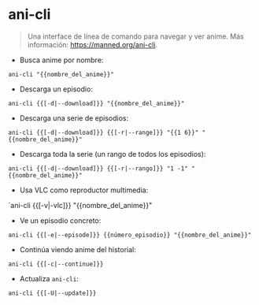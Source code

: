 # ani-cli

> Una interface de línea de comando para navegar y ver anime.
> Más información: <https://manned.org/ani-cli>.

- Busca anime por nombre:

`ani-cli "{{nombre_del_anime}}"`

- Descarga un episodio:

`ani-cli {{[-d|--download]}} "{{nombre_del_anime}}"`

- Descarga una serie de episodios:

`ani-cli {{[-d|--download]}} {{[-r|--range]}} "{{1 6}}" "{{nombre_del_anime}}"`

- Descarga toda la serie (un rango de todos los episodios):

`ani-cli {{[-d|--download]}} {{[-r|--rango]}} "1 -1" "{{nombre_del_anime}}"`

- Usa VLC como reproductor multimedia:

`ani-cli {{[-v|-vlc]}} "{{nombre_del_anime}}"

- Ve un episodio concreto:

`ani-cli {{[-e|--episode]}} {{número_episodio}} "{{nombre_del_anime}}"`

- Continúa viendo anime del historial:

`ani-cli {{[-c|--continue]}}`

- Actualiza `ani-cli`:

`ani-cli {{[-U|--update]}}`
